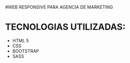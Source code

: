 #WEB RESPONSIVE PARA AGENCIA DE MARKETING

# TECNOLOGIAS UTILIZADAS:

- HTML 5
- CSS 
- BOOTSTRAP
- SASS
